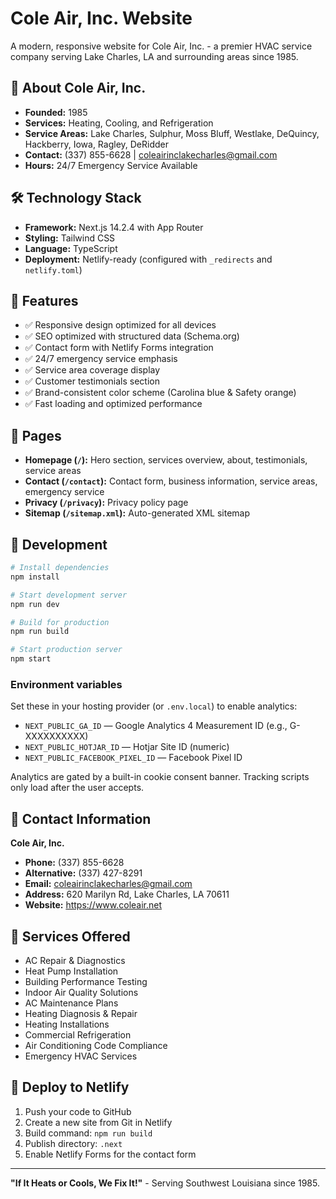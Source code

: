 # Cole Air, Inc. Website

A modern, responsive website for Cole Air, Inc. - a premier HVAC service company serving Lake Charles, LA and surrounding areas since 1985.

## 🏢 About Cole Air, Inc.

- **Founded:** 1985
- **Services:** Heating, Cooling, and Refrigeration
- **Service Areas:** Lake Charles, Sulphur, Moss Bluff, Westlake, DeQuincy, Hackberry, Iowa, Ragley, DeRidder
- **Contact:** (337) 855-6628 | coleairinclakecharles@gmail.com
- **Hours:** 24/7 Emergency Service Available

## 🛠 Technology Stack

- **Framework:** Next.js 14.2.4 with App Router
- **Styling:** Tailwind CSS
- **Language:** TypeScript
- **Deployment:** Netlify-ready (configured with `_redirects` and `netlify.toml`)

## 🎨 Features

- ✅ Responsive design optimized for all devices
- ✅ SEO optimized with structured data (Schema.org)
- ✅ Contact form with Netlify Forms integration
- ✅ 24/7 emergency service emphasis
- ✅ Service area coverage display
- ✅ Customer testimonials section
- ✅ Brand-consistent color scheme (Carolina blue & Safety orange)
- ✅ Fast loading and optimized performance

## 📄 Pages

- **Homepage (`/`):** Hero section, services overview, about, testimonials, service areas
- **Contact (`/contact`):** Contact form, business information, service areas, emergency service
- **Privacy (`/privacy`):** Privacy policy page
- **Sitemap (`/sitemap.xml`):** Auto-generated XML sitemap

## 🚀 Development

```bash
# Install dependencies
npm install

# Start development server
npm run dev

# Build for production
npm run build

# Start production server
npm start
```

### Environment variables

Set these in your hosting provider (or `.env.local`) to enable analytics:

- `NEXT_PUBLIC_GA_ID` — Google Analytics 4 Measurement ID (e.g., G-XXXXXXXXXX)
- `NEXT_PUBLIC_HOTJAR_ID` — Hotjar Site ID (numeric)
- `NEXT_PUBLIC_FACEBOOK_PIXEL_ID` — Facebook Pixel ID

Analytics are gated by a built-in cookie consent banner. Tracking scripts only load after the user accepts.

## 📱 Contact Information

**Cole Air, Inc.**
- **Phone:** (337) 855-6628
- **Alternative:** (337) 427-8291
- **Email:** coleairinclakecharles@gmail.com
- **Address:** 620 Marilyn Rd, Lake Charles, LA 70611
- **Website:** https://www.coleair.net

## 🎯 Services Offered

- AC Repair & Diagnostics
- Heat Pump Installation
- Building Performance Testing
- Indoor Air Quality Solutions
- AC Maintenance Plans
- Heating Diagnosis & Repair
- Heating Installations
- Commercial Refrigeration
- Air Conditioning Code Compliance
- Emergency HVAC Services

## 🚀 Deploy to Netlify

1. Push your code to GitHub
2. Create a new site from Git in Netlify
3. Build command: `npm run build`
4. Publish directory: `.next`
5. Enable Netlify Forms for the contact form

---

**"If It Heats or Cools, We Fix It!"** - Serving Southwest Louisiana since 1985.
